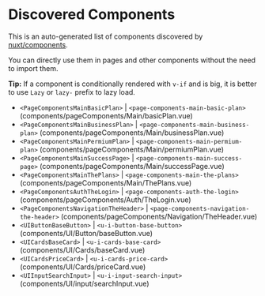 # Discovered Components

This is an auto-generated list of components discovered by [nuxt/components](https://github.com/nuxt/components).

You can directly use them in pages and other components without the need to import them.

**Tip:** If a component is conditionally rendered with `v-if` and is big, it is better to use `Lazy` or `lazy-` prefix to lazy load.

- `<PageComponentsMainBasicPlan>` | `<page-components-main-basic-plan>` (components/pageComponents/Main/basicPlan.vue)
- `<PageComponentsMainBusinessPlan>` | `<page-components-main-business-plan>` (components/pageComponents/Main/businessPlan.vue)
- `<PageComponentsMainPermiumPlan>` | `<page-components-main-permium-plan>` (components/pageComponents/Main/permiumPlan.vue)
- `<PageComponentsMainSuccessPage>` | `<page-components-main-success-page>` (components/pageComponents/Main/successPage.vue)
- `<PageComponentsMainThePlans>` | `<page-components-main-the-plans>` (components/pageComponents/Main/ThePlans.vue)
- `<PageComponentsAuthTheLogin>` | `<page-components-auth-the-login>` (components/pageComponents/Auth/TheLogin.vue)
- `<PageComponentsNavigationTheHeader>` | `<page-components-navigation-the-header>` (components/pageComponents/Navigation/TheHeader.vue)
- `<UIButtonBaseButton>` | `<u-i-button-base-button>` (components/UI/Button/baseButton.vue)
- `<UICardsBaseCard>` | `<u-i-cards-base-card>` (components/UI/Cards/baseCard.vue)
- `<UICardsPriceCard>` | `<u-i-cards-price-card>` (components/UI/Cards/priceCard.vue)
- `<UIInputSearchInput>` | `<u-i-input-search-input>` (components/UI/input/searchInput.vue)
